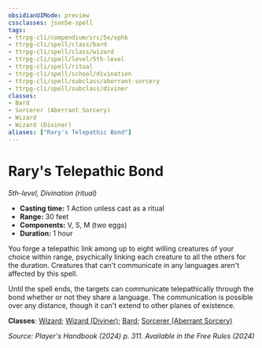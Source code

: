 ```yaml
---
obsidianUIMode: preview
cssclasses: json5e-spell
tags:
- ttrpg-cli/compendium/src/5e/xphb
- ttrpg-cli/spell/class/bard
- ttrpg-cli/spell/class/wizard
- ttrpg-cli/spell/level/5th-level
- ttrpg-cli/spell/ritual
- ttrpg-cli/spell/school/divination
- ttrpg-cli/spell/subclass/aberrant-sorcery
- ttrpg-cli/spell/subclass/diviner
classes:
- Bard
- Sorcerer (Aberrant Sorcery)
- Wizard
- Wizard (Diviner)
aliases: ["Rary's Telepathic Bond"]
---
```

# Rary's Telepathic Bond
*5th-level, Divination (ritual)*  


- **Casting time:** 1 Action unless cast as a ritual
- **Range:** 30 feet
- **Components:** V, S, M (two eggs)
- **Duration:** 1 hour

You forge a telepathic link among up to eight willing creatures of your choice within range, psychically linking each creature to all the others for the duration. Creatures that can't communicate in any languages aren't affected by this spell.

Until the spell ends, the targets can communicate telepathically through the bond whether or not they share a language. The communication is possible over any distance, though it can't extend to other planes of existence.

**Classes**: [Wizard](Misc%20Files/CLI/compendium/lists/list-spells-classes-wizard.md); [Wizard (Diviner)](Misc%20Files/CLI/compendium/lists/list-spells-classes-wizard-xphb-diviner-xphb.md "subclass=XPHB;class=XPHB"); [Bard](Misc%20Files/CLI/compendium/lists/list-spells-classes-bard.md); [Sorcerer (Aberrant Sorcery)](Misc%20Files/CLI/compendium/lists/list-spells-classes-sorcerer-xphb-aberrant-sorcery-xphb.md "subclass=XPHB;class=XPHB")

*Source: Player's Handbook (2024) p. 311. Available in the Free Rules (2024)*